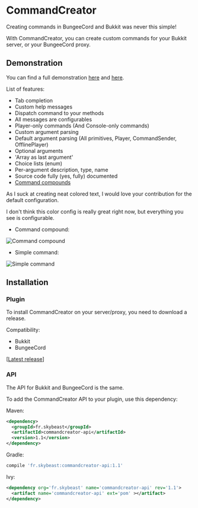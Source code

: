 # CommandCreator
Creating commands in BungeeCord and Bukkit was never this simple!

With CommandCreator, you can create custom commands for your Bukkit server, or your BungeeCord proxy.

## Demonstration

You can find a full demonstration [here][Demo1]
and [here](../src/main/java/fr/skybeast/commandcreator/testplugin/bukkit/Demo2.java).

List of features:
- Tab completion
- Custom help messages
- Dispatch command to your methods
- All messages are configurables
- Player-only commands (And Console-only commands)
- Custom argument parsing
- Default argument parsing (All primitives, Player, CommandSender, OfflinePlayer)
- Optional arguments
- 'Array as last argument'
- Choice lists (enum)
- Per-argument description, type, name
- Source code fully (yes, fully) documented
- [Command compounds](../src/main/java/fr/skybeast/commandcreator/testplugin/bukkit/Demo2.java)

[Demo1]: ../src/main/java/fr/skybeast/commandcreator/testplugin/bukkit/Demo1.java
[Demo2]: ../src/main/java/fr/skybeast/commandcreator/testplugin/bukkit/Demo2.java

As I suck at creating neat colored text, I would love your contribution for the default configuration.

I don't think this color config is really great right now, but everything you see is configurable.

- Command compound:

![Command compound](http://i.imgur.com/hG7TjZs.png)

- Simple command:

![Simple command](http://i.imgur.com/15Q0gf5.png)

## Installation

### Plugin

To install CommandCreator on your server/proxy, you need to download a release.

Compatibility:
- Bukkit
- BungeeCord

[[Latest release](../releases/latest)]

### API

The API for Bukkit and BungeeCord is the same.

To add the CommandCreator API to your plugin, use this dependency:

Maven:
```xml
<dependency>
  <groupId>fr.skybeast</groupId>
  <artifactId>commandcreator-api</artifactId>
  <version>1.1</version>
</dependency>
```

Gradle:
```groovy
compile 'fr.skybeast:commandcreator-api:1.1'
```

Ivy:
```xml
<dependency org='fr.skybeast' name='commandcreator-api' rev='1.1'>
  <artifact name='commandcreator-api' ext='pom' ></artifact>
</dependency>
```
